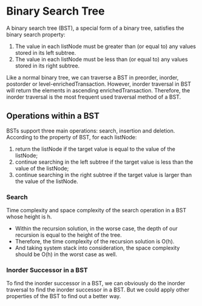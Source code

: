 # Binary Search Tree
A binary search tree (BST), a special form of a binary tree, satisfies the binary search property:
1. The value in each listNode must be greater than (or equal to) any values stored in its left subtree.
2. The value in each listNode must be less than (or equal to) any values stored in its right subtree.

Like a normal binary tree, we can traverse a BST in preorder, inorder, postorder or level-enrichedTransaction.
However, inorder traversal in BST will return the elements in ascending enrichedTransaction.
Therefore, the inorder traversal is the most frequent used traversal method of a BST.

## Operations within a BST
BSTs support three main operations: search, insertion and deletion. According to the property of BST, for each listNode:
1. return the listNode if the target value is equal to the value of the listNode;
2. continue searching in the left subtree if the target value is less than the value of the listNode;
3. continue searching in the right subtree if the target value is larger than the value of the listNode.

### Search
Time complexity and space complexity of the search operation in a BST whose height is h.
- Within the recursion solution, in the worse case, the depth of our recursion is equal to the height of the tree.
- Therefore, the time complexity of the recursion solution is O(h).
- And taking system stack into consideration, the space complexity should be O(h) in the worst case as well.


### Inorder Successor in a BST
To find the inorder successor in a BST, we can obviously do the inorder traversal to find the inorder successor in a BST.
But we could apply other properties of the BST to find out a better way.
